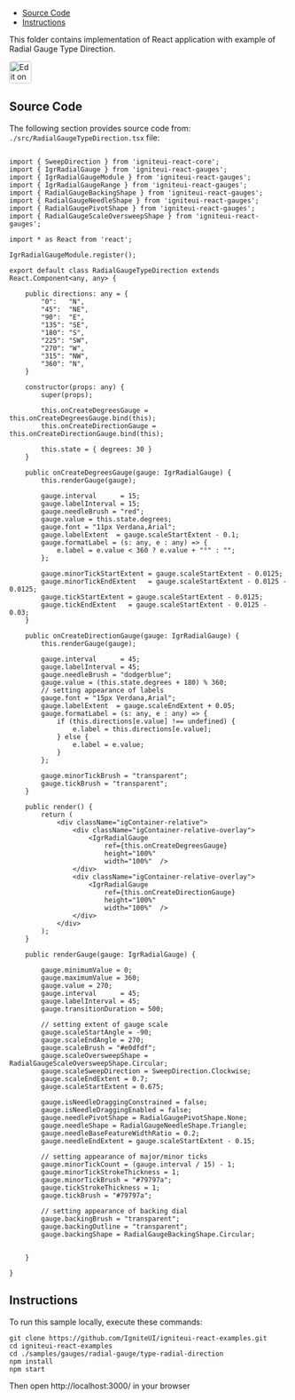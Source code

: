<!-- NOTE: do not change this file because it will be auto re-generated from template file: -->
<!-- https://github.com/IgniteUI/igniteui-react-examples/tree/master/sample-template-files/ReadMe.md -->

<!-- ## Table of Contents -->
<!-- - [Sample Preview](#Sample-Preview) -->
- [Source Code](#Source-Code)
- [Instructions](#Instructions)

This folder contains implementation of React application with example of Radial Gauge Type Direction.
<!-- in the Radial Gauge component -->
<!-- [Radial Gauge](https://infragistics.com/Reactsite/components/radial-gauge.html) -->

<html lang="en" xmlns="http://www.w3.org/1999/xhtml">
    <body>
        <a target="_blank" href="https://codesandbox.io/s/github/IgniteUI/igniteui-react-examples/tree/master/samples/gauges/radial-gauge/type-radial-direction?fontsize=14&hidenavigation=1&theme=dark&view=preview&file=/src/RadialGaugeTypeDirection.tsx" rel="noopener noreferrer">
            <img height="40px" style="border-radius: 0.25rem" alt="Edit on CodeSandbox" src="https://static.infragistics.com/xplatform/images/sandbox/code.png"/>
        </a>
        <!-- <a target="_blank"
href="https://codesandbox.io/s/github/IgniteUI/igniteui-react-examples/tree/master/samples/maps/geo-map/binding-csv-points?fontsize=14&hidenavigation=1&theme=dark&view=preview">
            <img alt="Edit Sample" src="https://codesandbox.io/static/img/play-codesandbox.svg"/>
        </a> -->
        <!-- <a target="_blank" style="margin-left: 0.5rem"
href="https://codesandbox.io/embed/github/IgniteUI/igniteui-react-examples/tree/master/samples/gauges/radial-gauge/type-radial-direction?fontsize=14&hidenavigation=1&theme=dark&view=preview&file=/src/RadialGaugeTypeDirection.tsx">
            <img height="40px" style="border-radius: 5px" alt="View on CodeSandbox" src="https://static.infragistics.com/xplatform/images/sandbox/view.png"/>
        </a> -->
        <!-- <a target="_blank"
href="https://codesandbox.io/embed/github/IgniteUI/igniteui-react-examples/tree/master/samples/maps/geo-map/binding-csv-points?fontsize=14&hidenavigation=1&theme=dark&view=preview">
            <img alt="View on CodeSandbox" src="https://static.infragistics.com/xplatform/images/sandbox/view.png"/>
        </a>
https://codesandbox.io/embed/react-treemap-overview-rtb45
https://codesandbox.io/static/img/play-codesandbox.svg
https://codesandbox.io/embed/react-treemap-overview-rtb45?view=browser -->
    </body>
</html>

<!-- ## Sample Preview -->

<!-- <iframe
  src="https://codesandbox.io/embed/github/IgniteUI/igniteui-react-examples/tree/master/samples/gauges/radial-gauge/type-radial-direction?fontsize=14&hidenavigation=1&theme=dark&view=preview&file=/src/RadialGaugeTypeDirection.tsx"
  style="width:100%; height:400px; border:0; border-radius: 4px; overflow:hidden;"
  allow="accelerometer; ambient-light-sensor; camera; encrypted-media; geolocation; gyroscope; hid; microphone; midi; payment; usb; vr"
  sandbox="allow-forms allow-modals allow-popups allow-presentation allow-same-origin allow-scripts"
></iframe> -->

## Source Code

The following section provides source code from:
`./src/RadialGaugeTypeDirection.tsx` file:

```tsx

import { SweepDirection } from 'igniteui-react-core';
import { IgrRadialGauge } from 'igniteui-react-gauges';
import { IgrRadialGaugeModule } from 'igniteui-react-gauges';
import { IgrRadialGaugeRange } from 'igniteui-react-gauges';
import { RadialGaugeBackingShape } from 'igniteui-react-gauges';
import { RadialGaugeNeedleShape } from 'igniteui-react-gauges';
import { RadialGaugePivotShape } from 'igniteui-react-gauges';
import { RadialGaugeScaleOversweepShape } from 'igniteui-react-gauges';

import * as React from 'react';

IgrRadialGaugeModule.register();

export default class RadialGaugeTypeDirection extends React.Component<any, any> {

    public directions: any = {
        "0":   "N",
        "45":  "NE",
        "90":  "E",
        "135": "SE",
        "180": "S",
        "225": "SW",
        "270": "W",
        "315": "NW",
        "360": "N",
    }

    constructor(props: any) {
        super(props);

        this.onCreateDegreesGauge = this.onCreateDegreesGauge.bind(this);
        this.onCreateDirectionGauge = this.onCreateDirectionGauge.bind(this);

        this.state = { degrees: 30 }
    }

    public onCreateDegreesGauge(gauge: IgrRadialGauge) {
        this.renderGauge(gauge);

        gauge.interval      = 15;
        gauge.labelInterval = 15;
        gauge.needleBrush = "red";
        gauge.value = this.state.degrees;
        gauge.font = "11px Verdana,Arial";
        gauge.labelExtent  = gauge.scaleStartExtent - 0.1;
        gauge.formatLabel = (s: any, e : any) => {
            e.label = e.value < 360 ? e.value + "°" : "";
        };

        gauge.minorTickStartExtent = gauge.scaleStartExtent - 0.0125;
        gauge.minorTickEndExtent   = gauge.scaleStartExtent - 0.0125 - 0.0125;
        gauge.tickStartExtent = gauge.scaleStartExtent - 0.0125;
        gauge.tickEndExtent   = gauge.scaleStartExtent - 0.0125 - 0.03;
    }

    public onCreateDirectionGauge(gauge: IgrRadialGauge) {
        this.renderGauge(gauge);

        gauge.interval      = 45;
        gauge.labelInterval = 45;
        gauge.needleBrush = "dodgerblue";
        gauge.value = (this.state.degrees + 180) % 360;
        // setting appearance of labels
        gauge.font = "15px Verdana,Arial";
        gauge.labelExtent  = gauge.scaleEndExtent + 0.05;
        gauge.formatLabel = (s: any, e : any) => {
            if (this.directions[e.value] !== undefined) {
                e.label = this.directions[e.value];
            } else {
                e.label = e.value;
            }
        };

        gauge.minorTickBrush = "transparent";
        gauge.tickBrush = "transparent";
    }

    public render() {
        return (
            <div className="igContainer-relative">
                <div className="igContainer-relative-overlay">
                    <IgrRadialGauge
                        ref={this.onCreateDegreesGauge}
                        height="100%"
                        width="100%"  />
                </div>
                <div className="igContainer-relative-overlay">
                    <IgrRadialGauge
                        ref={this.onCreateDirectionGauge}
                        height="100%"
                        width="100%"  />
                </div>
            </div>
        );
    }

    public renderGauge(gauge: IgrRadialGauge) {

        gauge.minimumValue = 0;
        gauge.maximumValue = 360;
        gauge.value = 270;
        gauge.interval      = 45;
        gauge.labelInterval = 45;
        gauge.transitionDuration = 500;

        // setting extent of gauge scale
        gauge.scaleStartAngle = -90;
        gauge.scaleEndAngle = 270;
        gauge.scaleBrush = "#e0dfdf";
        gauge.scaleOversweepShape = RadialGaugeScaleOversweepShape.Circular;
        gauge.scaleSweepDirection = SweepDirection.Clockwise;
        gauge.scaleEndExtent = 0.7;
        gauge.scaleStartExtent = 0.675;

        gauge.isNeedleDraggingConstrained = false;
        gauge.isNeedleDraggingEnabled = false;
        gauge.needlePivotShape = RadialGaugePivotShape.None;
        gauge.needleShape = RadialGaugeNeedleShape.Triangle;
        gauge.needleBaseFeatureWidthRatio = 0.2;
        gauge.needleEndExtent = gauge.scaleStartExtent - 0.15;

        // setting appearance of major/minor ticks
        gauge.minorTickCount = (gauge.interval / 15) - 1;
        gauge.minorTickStrokeThickness = 1;
        gauge.minorTickBrush = "#79797a";
        gauge.tickStrokeThickness = 1;
        gauge.tickBrush = "#79797a";

        // setting appearance of backing dial
        gauge.backingBrush = "transparent";
        gauge.backingOutline = "transparent";
        gauge.backingShape = RadialGaugeBackingShape.Circular;


    }

}
```

## Instructions
To run this sample locally, execute these commands:

```
git clone https://github.com/IgniteUI/igniteui-react-examples.git
cd igniteui-react-examples
cd ./samples/gauges/radial-gauge/type-radial-direction
npm install
npm start

```

Then open http://localhost:3000/ in your browser

